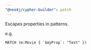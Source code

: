 ```yaml
---
"@neo4j/cypher-builder": patch
---
```


Escapes properties in patterns.

e.g.

```
MATCH (m:Movie { `$myProp`: "Text" })
```
